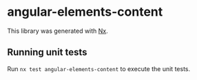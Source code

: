 # angular-elements-content

This library was generated with [Nx](https://nx.dev).

## Running unit tests

Run `nx test angular-elements-content` to execute the unit tests.
